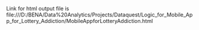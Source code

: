 Link for html output file is file:///D:/BENA/Data%20Analytics/Projects/Dataquest/Logic_for_Mobile_App_for_Lottery_Addiction/MobileAppforLotteryAddiction.html 

